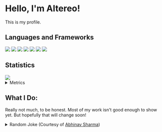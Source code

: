 # Hello, I'm Altereo!
 This is my profile.
 
## Languages and Frameworks
 <span>
  	<img src="https://img.shields.io/badge/node.js%20-%2343853D.svg?&style=for-the-badge&logo=node.js&logoColor=white"/>
   <img src="https://img.shields.io/badge/javascript%20-%23323330.svg?&style=for-the-badge&logo=javascript&logoColor=%23F7DF1E"/>
   <img src="https://img.shields.io/badge/css3%20-%231572B6.svg?&style=for-the-badge&logo=css3&logoColor=white"/>
   <img src="https://img.shields.io/badge/python%20-%2314354C.svg?&style=for-the-badge&logo=python&logoColor=white"/>
   <img src="https://img.shields.io/badge/shell_script%20-%23121011.svg?&style=for-the-badge&logo=gnu-bash&logoColor=white"/>
 </span>
 <span>
   <img src="https://img.shields.io/badge/react%20-%2320232a.svg?&style=for-the-badge&logo=react&logoColor=%2361DAFB"/>
   <img src="https://img.shields.io/badge/jquery%20-%230769AD.svg?&style=for-the-badge&logo=jquery&logoColor=white"/>
 </span>
 
## Statistics
 <a href="https://github.com/anuraghazra/github-readme-stats">
  <img align="center" src="https://github-readme-stats.vercel.app/api?username=altereo&count_private=true&show_icons=true" />
 </a>


<details>
 <summary>
  Metrics
 </summary>
 
<!--START_SECTION:waka-->
**🐱 My Github Data** 

> 🏆 47 Contributions in the Year 2021
 > 
> 📦 622.7 kB Used in Github's Storage 
 > 
> 🚫 Not Opted to Hire
 > 
> 📜 9 Public Repositories 
 > 
> 🔑 21 Private Repositories  
 > 
**I'm an Early 🐤** 

```text
🌞 Morning    22 commits     ███████░░░░░░░░░░░░░░░░░░   28.21% 
🌆 Daytime    39 commits     ████████████░░░░░░░░░░░░░   50.0% 
🌃 Evening    17 commits     █████░░░░░░░░░░░░░░░░░░░░   21.79% 
🌙 Night      0 commits      ░░░░░░░░░░░░░░░░░░░░░░░░░   0.0%

```
📅 **I'm Most Productive on Tuesday** 

```text
Monday       4 commits      █░░░░░░░░░░░░░░░░░░░░░░░░   5.13% 
Tuesday      39 commits     ████████████░░░░░░░░░░░░░   50.0% 
Wednesday    9 commits      ███░░░░░░░░░░░░░░░░░░░░░░   11.54% 
Thursday     14 commits     ████░░░░░░░░░░░░░░░░░░░░░   17.95% 
Friday       9 commits      ███░░░░░░░░░░░░░░░░░░░░░░   11.54% 
Saturday     0 commits      ░░░░░░░░░░░░░░░░░░░░░░░░░   0.0% 
Sunday       3 commits      █░░░░░░░░░░░░░░░░░░░░░░░░   3.85%

```


📊 **This Week I Spent My Time On** 

```text
⌚︎ Time Zone: Australia/Darwin

💬 Programming Languages: 
C#                       23 mins             █████████████████████████   100.0%

🔥 Editors: 
Visual Studio            23 mins             █████████████████████████   100.0%

🐱‍💻 Projects: 
Intermediate Project     23 mins             █████████████████████████   100.0%

💻 Operating System: 
Windows                  23 mins             █████████████████████████   100.0%

```

**I Mostly Code in JavaScript** 

```text
JavaScript               15 repos            ████████████████░░░░░░░░░   65.22% 
C#                       5 repos             █████░░░░░░░░░░░░░░░░░░░░   21.74% 
Python                   2 repos             ██░░░░░░░░░░░░░░░░░░░░░░░   8.7% 
HTML                     1 repo              █░░░░░░░░░░░░░░░░░░░░░░░░   4.35%

```


**Timeline**

![Chart not found](https://raw.githubusercontent.com/altereo/altereo/master/charts/bar_graph.png) 


 Last Updated on 23/06/2021
<!--END_SECTION:waka-->
</details>

## What I Do:
 Really not much, to be honest. Most of my work isn't good enough to show yet. But hopefully that will change soon!

<details>
 <summary>
  Random Joke (Courtesy of <a href=https://github.com/ABSphreak/readme-jokes>Abhinav Sharma</a>)
 </summary>
 <img src="https://readme-jokes.vercel.app/api" alt="Jokes Card" />
</details>
